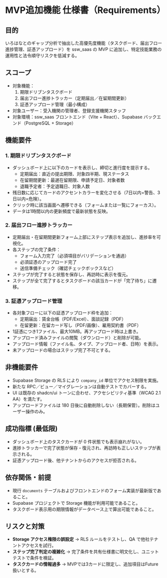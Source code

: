 # MVP追加機能 仕様書（Requirements）

## 目的
いろはなとのギャップ分析で抽出した高優先度機能（タスクボード、届出フロー進捗管理、証憑アップロード）を ssw_saas の MVP に追加し、特定技能業務の運用性と法令順守リスクを低減する。

## スコープ
- 対象機能：
  1. 期限ドリブンタスクボード
  2. 届出フロー進捗トラッカー（定期届出／在留期間更新）
  3. 証憑アップロード管理（最小構成）
- 対象ユーザー：受入機関の管理者、登録支援機関スタッフ
- 対象環境：ssw_saas フロントエンド（Vite + React）、Supabase バックエンド（PostgreSQL + Storage）

## 機能要件
### 1. 期限ドリブンタスクボード
- ダッシュボード上に以下のカードを表示し、締切と進行度を提示する。
  - 定期届出：直近の提出期限、対象四半期、現ステータス
  - 在留期間更新：最遅在留期限、申請予定日、対象者数
  - 退職予定者：予定退職日、対象人数
- 残日数に応じてカードのアクセントカラーを変化させる（7日以内=警告、3日以内=危険）。
- クリック時に該当画面へ遷移できる（フォームまたは一覧にフォーカス）。
- データは1時間以内の更新頻度で最新状態を反映。

### 2. 届出フロー進捗トラッカー
- 定期届出・在留期間更新フォーム上部にステップ表示を追加し、進捗率を可視化。
- 各ステップの完了条件：
  - フォーム入力完了（必須項目がバリデーションを通過）
  - 必須証憑のアップロード完了
  - 送信準備チェック（確認チェックボックスなど）
- ステップが完了すると状態を保存し、再訪時に表示を復元。
- ステップが全て完了するとタスクボードの該当カードが「完了待ち」に遷移。

### 3. 証憑アップロード管理
- 各対象フローに以下の証憑アップロード枠を追加：
  - 定期届出：賃金台帳（PDF/Excel）、面談記録（PDF）
  - 在留更新：在留カード写し（PDF/画像）、雇用契約書（PDF）
- 1証憑につき1ファイル、最大10MB。再アップロード時は上書き。
- アップロード済みファイルの閲覧（ダウンロード）と削除が可能。
- アップロード情報（ファイル名、タイプ、アップロード者、日時）を表示。
- 未アップロードの場合はステップ完了不可とする。

## 非機能要件
- Supabase Storage の RLS により `company_id` 単位でアクセス制限を実施。
- 新たな RPC／ビュー／マイグレーションは自動テストでカバーする。
- UI は既存の shadcn/ui トーンに合わせ、アクセシビリティ基準（WCAG 2.1 AA）を満たす。
- アップロードファイルは 180 日後に自動削除しない（長期保管）。削除はユーザー操作のみ。

## 成功指標 (最低限)
- ダッシュボード上のタスクカードが 0 件状態でも表示崩れがない。
- 進捗トラッカーで完了状態が保存・復元され、再訪時も正しいステップが表示される。
- 証憑アップロード後、他テナントからのアクセスが拒否される。

## 依存関係・前提
- 現行 `documents` テーブルおよびフロントエンドのフォーム実装が最新版であること。
- Supabase プロジェクトで Storage 機能が利用可能であること。
- タスクボード表示用の期限情報がデータベース上で算出可能であること。

## リスクと対策
- **Storage アクセス権限の誤設定** → RLS ルールをテストし、QA で他社テナントアクセスを試行。
- **ステップ完了判定の複雑化** → 完了条件を共有仕様書に明文化し、ユニットテストで条件を検証。
- **タスクカードの情報過多** → MVPでは3カードに限定し、追加項目はFuture扱いとする。

